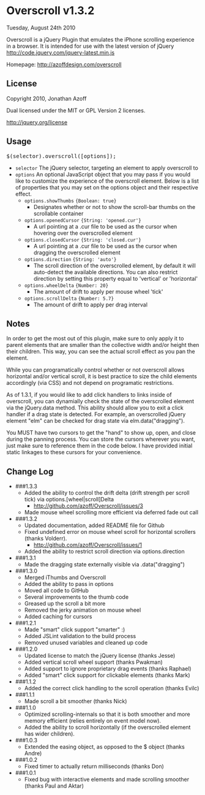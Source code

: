 Overscroll v1.3.2
=================
Tuesday, August 24th 2010

Overscroll is a jQuery Plugin that emulates the iPhone scrolling experience in a browser. It is intended for use with the latest version of jQuery http://code.jquery.com/jquery-latest.min.js

Homepage: <http://azoffdesign.com/overscroll>
 
License
-------
Copyright 2010, Jonathan Azoff

Dual licensed under the MIT or GPL Version 2 licenses.

<http://jquery.org/license>

Usage
-----
<pre>$(selector).overscroll([options]);</pre>

+ `selector`
    The jQuery selector, targeting an element to apply overscroll to
+ `options`
    An optional JavaScript object that you may pass if you would like to customize the experience of the overscroll element. Below is a list of properties that you may set on the options object and their respective effect.
    * `options.showThumbs` `{Boolean: true}`
        - Designates whether or not to show the scroll-bar thumbs on the scrollable container
    * `options.openedCursor` `{String: 'opened.cur'}`
        - A url pointing at a .cur file to be used as the cursor when hovering over the overscrolled element
    * `options.closedCursor` `{String: 'closed.cur'}`
        - A url pointing at a .cur file to be used as the cursor when dragging the overscrolled element
    * `options.direction` `{String: 'auto'}`
        - The scroll direction of the overscrolled element, by default it will auto-detect the available directions. You can also restrict direction by setting this property equal to 'vertical' or 'horizontal'
    * `options.wheelDelta` `{Number: 20}`
        - The amount of drift to apply per mouse wheel 'tick'
    * `options.scrollDelta` `{Number: 5.7}`
        - The amount of drift to apply per drag interval

Notes
-----
In order to get the most out of this plugin, make sure to only apply it to parent elements that are smaller than the collective width and/or height then their children. This way, you can see the actual scroll effect as you pan the element.

While you can programatically control whether or not overscroll allows horizontal and/or vertical scroll, it is best practice to size the child elements accordingly (via CSS) and not depend on programatic restrictions.

As of 1.3.1, if you would like to add click handlers to links inside of overscroll, you can dynamially check the state of the overscrolled element via the jQuery.data method. This ability should allow you to exit a click handler if a drag state is detected. For example, an overscrolled jQuery element "elm" can be checked for drag state via elm.data("dragging").

You MUST have two cursors to get the "hand" to show up, open, and close during the panning process. You can store the cursors wherever you want, just make sure to reference them in the code below. I have provided initial static linkages to these cursors for your convenience.        

Change Log
----------

 * ###1.3.3
    - Added the ability to control the drift delta (drift strength per scroll tick) via options.[wheel|scroll]Delta
       + <http://github.com/azoff/Overscroll/issues/3>
    - Made mouse wheel scrolling more efficient via deferred fade out call
 * ###1.3.2
   - Updated documentation, added README file for Github
   - Fixed undefined error on mouse wheel scroll for horizontal scrollers (thanks Volderr).
      + <http://github.com/azoff/Overscroll/issues/1>
   - Added the ability to restrict scroll direction via options.direction
 * ###1.3.1
   - Made the dragging state externally visible via .data("dragging")
 * ###1.3.0
   - Merged iThumbs and Overscroll
   - Added the ability to pass in options
   - Moved all code to GitHub
   - Several improvements to the thumb code
   - Greased up the scroll a bit more
   - Removed the jerky animation on mouse wheel
   - Added caching for cursors
 * ###1.2.1
   - Made "smart" click support "smarter" :)
   - Added JSLint validation to the build process
   - Removed unused variables and cleaned up code
 * ###1.2.0
   - Updated license to match the jQuery license (thanks Jesse)
   - Added vertical scroll wheel support (thanks Pwakman)
   - Added support to ignore proprietary drag events (thanks Raphael)
   - Added "smart" click support for clickable elements (thanks Mark)
 * ###1.1.2
   - Added the correct click handling to the scroll operation (thanks Evilc)
 * ###1.1.1
   - Made scroll a bit smoother (thanks Nick)
 * ###1.1.0
   - Optimized scrolling-internals so that it is both smoother and more memory efficient (relies entirely on event model now). 
   - Added the ability to scroll horizontally (if the overscrolled element has wider children).
 * ###1.0.3
   - Extended the easing object, as opposed to the $ object (thanks Andre)
 * ###1.0.2
   - Fixed timer to actually return milliseconds (thanks Don)
 * ###1.0.1
   - Fixed bug with interactive elements and made scrolling smoother (thanks Paul and Aktar)